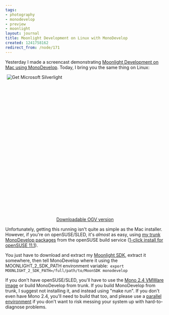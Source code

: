 ```yaml
---
tags:
- photography
- monodevelop
- preview
- moonlight
layout: journal
title: Moonlight Development on Linux with MonoDevelop
created: 1241758162
redirect_from: /node/171
---
```

Yesterday I made a screencast demonstrating <a href="/journal/2009/05/07/moonlight_development_mac_using_monodevelop">Moonlight Development on Mac using MonoDevelop</a>. Today, I bring you the same thing on Linux:<!--break-->
<div id="mdMoonVidDiv">
	<object data="data:application/x-silverlight-2," type="application/x-silverlight-2" width="600" height="450" style="max-width: 98%; display: block; margin-left: auto; margin-right: auto;">
		<param name="source" value="http://mjhutchinson.com/files/screencasts/SL2VideoPlayerM.xap"/>
		<param name="background" value="white" />
		<param name="enableHtmlAccess" value="True" />
		<param name="initParams" value="m=http://silverlight.services.live.com/99206/Moonlight%20Development%20on%20Linux%20with%20MonoDevelop/video.wmv,thumbnail=http://mjhutchinson.com/files/screencasts/MDMoonDemo.png" />
               <param name="minruntimeversion" value="2.0.31005.0" />
		<a href="http://go.microsoft.com/fwlink/?LinkId=124807" style="text-decoration: none;">
 			<img src="http://go.microsoft.com/fwlink/?LinkId=108181" alt="Get Microsoft Silverlight" style="border-style: none"/>
		</a>
	</object>
</div>
<a href="http://www.go-mono.com/media/MDMoonDemo.ogv" style="display:block;width:100%;text-align:center">Downloadable OGV version</a>

Unfortunately, getting this running isn't quite as simple as the Mac installer. However, if you're on openSUSE/SLED, it's <em>almost</em> as easy, using <a href="http://download.opensuse.org/repositories/home:/MJHutchinson/">my trunk MonoDevelop packages</a> from the openSUSE build service (<a href="http://software.opensuse.org/ymp/home:MJHutchinson/openSUSE_11.1/monodevelop.ymp">1-click install for openSUSE 11.1</a>).

You just have to download and extract my <a href="/files/temp/MoonSDK-Preview-2009-05-05.zip">Moonlight SDK</a>, extract it somewhere, then tell MonoDevelop where it using the MOONLIGHT_2_SDK_PATH environment variable:<code lang="bash">
export MOONLIGHT_2_SDK_PATH=/full/path/to/MoonSDK
monodevelop
</code>


If you don't have openSUSE/SLED, you'll have to use the <a href="http://www.go-mono.com/mono-downloads/download.html">Mono 2.4 VMWare image</a> or build MonoDevelop from trunk. If you build MonoDevelop from trunk, I suggest not installing it, and instead using "make run". If you don't even have Mono 2.4, you'll need to build that too, and please use a <a href="http://www.mono-project.com/Parallel_Mono_Environments">parallel environment</a> if you don't want to risk messing your system up with hard-to-diagnose problems.

